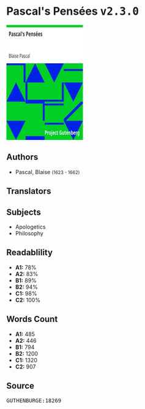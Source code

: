 # Pascal's Pensées <kbd>v2.3.0</kbd>

![](./cover.medium.jpg "")

## Authors


 - Pascal, Blaise <small>(1623 - 1662)</small>

## Translators



## Subjects


 - Apologetics
 - Philosophy

## Readablility


 - **A1:** 78%
 - **A2:** 83%
 - **B1:** 89%
 - **B2:** 94%
 - **C1:** 98%
 - **C2:** 100%

## Words Count


 - **A1:** 485
 - **A2:** 446
 - **B1:** 794
 - **B2:** 1200
 - **C1:** 1320
 - **C2:** 907

## Source


<kbd>GUTHENBURGE:18269</kbd>
